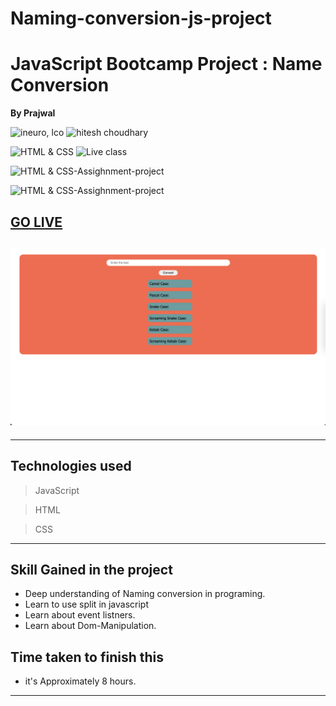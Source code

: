 # Naming-conversion-js-project
# JavaScript Bootcamp Project : Name Conversion 

**By Prajwal**

![ineuro, lco](https://img.shields.io/badge/iNeuron-LCO-green)
![hitesh choudhary](https://img.shields.io/badge/Hitesh--Choudhary-Full--stack--JS--bootcamp-red)

![HTML & CSS](https://img.shields.io/badge/HTML-CSS-orange)
![Live class](https://img.shields.io/badge/LIVE--CLASS-PROJECT--lightgrey)

![HTML & CSS-Assighnment-project](https://img.shields.io/badge/HTML--CSS--Javascript-red)

![HTML & CSS-Assighnment-project](https://img.shields.io/badge/Responsive-Ineuron--Assignment-blue)

## [GO LIVE](https://naming-conversion-js-project.netlify.app/)

## ![website](./Image/Name_Conversion.png)

---

## Technologies used

> JavaScript

> HTML

> CSS
---

## **Skill Gained in the project**

- Deep understanding of Naming conversion in programing.
- Learn to use split in javascript 
- Learn about event listners.
- Learn about Dom-Manipulation.

## **Time taken to finish this**

- it's Approximately 8 hours.

---